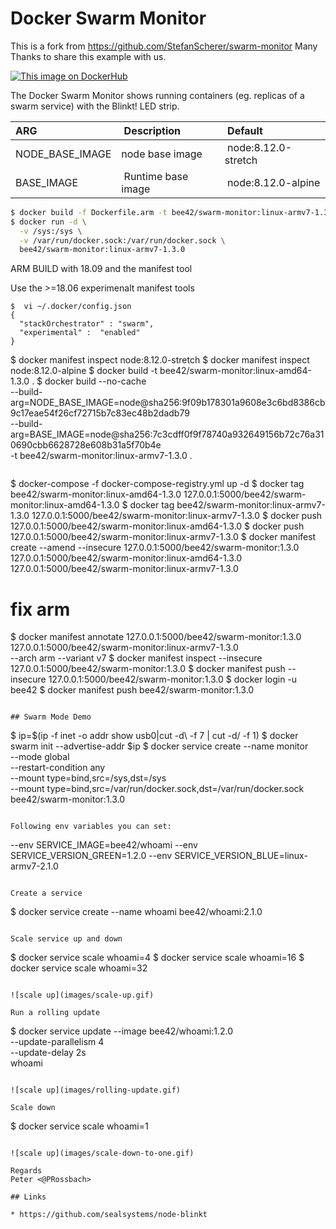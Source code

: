 # Docker Swarm Monitor

This is a fork from https://github.com/StefanScherer/swarm-monitor
Many Thanks to share this example with us.

[![This image on DockerHub](https://img.shields.io/docker/pulls/bee42/swarm-monitor.svg)](https://hub.docker.com/r/bee42/swarm-monitor/)

The Docker Swarm Monitor shows running containers (eg. replicas of a swarm service) with the Blinkt! LED strip.


| ARG             | Description         | Default               |
| :-------------- | :------------------ | :-------------------- |
| NODE_BASE_IMAGE | node base image     | node:8.12.0-stretch   |
| BASE_IMAGE      | Runtime base image  | node:8.12.0-alpine    |

```bash
$ docker build -f Dockerfile.arm -t bee42/swarm-monitor:linux-armv7-1.3.0 .
$ docker run -d \
  -v /sys:/sys \
  -v /var/run/docker.sock:/var/run/docker.sock \
  bee42/swarm-monitor:linux-armv7-1.3.0
```

ARM BUILD with 18.09 and the manifest tool

Use the >=18.06 experimenalt manifest tools

```
$  vi ~/.docker/config.json
{
  "stackOrchestrator" : "swarm",
  "experimental" :  "enabled"
}

```
$ docker manifest inspect node:8.12.0-stretch
$ docker manifest inspect node:8.12.0-alpine
$ docker build -t bee42/swarm-monitor:linux-amd64-1.3.0 .
$ docker build --no-cache \
 --build-arg=NODE_BASE_IMAGE=node@sha256:9f09b178301a9608e3c6bd8386cb9c17eae54f26cf72715b7c83ec48b2dadb79 \
 --build-arg=BASE_IMAGE=node@sha256:7c3cdff0f9f78740a932649156b72c76a310690cbb6628728e608b31a5f70b4e \
-t bee42/swarm-monitor:linux-armv7-1.3.0 .
```

```
$ docker-compose -f docker-compose-registry.yml up -d
$ docker tag bee42/swarm-monitor:linux-amd64-1.3.0 127.0.0.1:5000/bee42/swarm-monitor:linux-amd64-1.3.0
$ docker tag bee42/swarm-monitor:linux-armv7-1.3.0 127.0.0.1:5000/bee42/swarm-monitor:linux-armv7-1.3.0
$ docker push 127.0.0.1:5000/bee42/swarm-monitor:linux-amd64-1.3.0
$ docker push 127.0.0.1:5000/bee42/swarm-monitor:linux-armv7-1.3.0
$ docker manifest create --amend --insecure 127.0.0.1:5000/bee42/swarm-monitor:1.3.0 \
  127.0.0.1:5000/bee42/swarm-monitor:linux-amd64-1.3.0 \
  127.0.0.1:5000/bee42/swarm-monitor:linux-armv7-1.3.0
# fix arm
$ docker manifest annotate 127.0.0.1:5000/bee42/swarm-monitor:1.3.0 \
  127.0.0.1:5000/bee42/swarm-monitor:linux-armv7-1.3.0 \
  --arch arm --variant v7
$ docker manifest inspect --insecure 127.0.0.1:5000/bee42/swarm-monitor:1.3.0
$ docker manifest push --insecure 127.0.0.1:5000/bee42/swarm-monitor:1.3.0
$ docker login -u bee42
$ docker manifest push bee42/swarm-monitor:1.3.0
```

## Swarm Mode Demo

```
$ ip=$(ip -f inet -o addr show usb0|cut -d\  -f 7 | cut -d/ -f 1)
$ docker swarm init --advertise-addr $ip
$ docker service create --name monitor \
  --mode global \
  --restart-condition any \
  --mount type=bind,src=/sys,dst=/sys \
  --mount type=bind,src=/var/run/docker.sock,dst=/var/run/docker.sock \
  bee42/swarm-monitor:1.3.0
```

Following env variables you can set:

```
--env SERVICE_IMAGE=bee42/whoami
--env SERVICE_VERSION_GREEN=1.2.0
--env SERVICE_VERSION_BLUE=linux-armv7-2.1.0
```

Create a service

```
$ docker service create --name whoami bee42/whoami:2.1.0
```

Scale service up and down

```
$ docker service scale whoami=4
$ docker service scale whoami=16
$ docker service scale whoami=32
```

![scale up](images/scale-up.gif)

Run a rolling update

```
$ docker service update --image bee42/whoami:1.2.0 \
  --update-parallelism 4 \
  --update-delay 2s \
  whoami
```

![scale up](images/rolling-update.gif)

Scale down

```
$ docker service scale whoami=1
```

![scale up](images/scale-down-to-one.gif)

Regards
Peter <@PRossbach>

## Links

* https://github.com/sealsystems/node-blinkt
